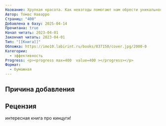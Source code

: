 ```yaml
---
Название: Хрупкая красота. Как невзгоды помогают нам обрести уникальность и стойкость
Автор: Томас Наварро
Страниц: "400"
Добавлена в базу: 2025-04-14
Прочитана: true
Начал читать: 2023-04-01
Закончил читать: 2023-04-01
Тип: "[[Книга]]"
Обложка: https://imo10.labirint.ru/books/837150/cover.jpg/2000-0
Категории:
  - эффективность
Progress: <p><progress max=400  value=400 ></progress></p>
Формат:
  - бумажная
---
```

## Причина добавления


## Рецензия

интересная книга про кинцуги!